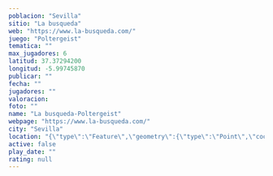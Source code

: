 ```yaml
---
poblacion: "Sevilla"
sitio: "La busqueda"
web: "https://www.la-busqueda.com/"
juego: "Poltergeist"
tematica: ""
max_jugadores: 6
latitud: 37.37294200
longitud: -5.99745870
publicar: ""
fecha: ""
jugadores: ""
valoracion: 
foto: ""
name: "La busqueda-Poltergeist"
webpage: "https://www.la-busqueda.com/"
city: "Sevilla"
location: "{\"type\":\"Feature\",\"geometry\":{\"type\":\"Point\",\"coordinates\":[-5.9974587,37.372942]}}"
active: false
play_date: ""
rating: null
---
```

